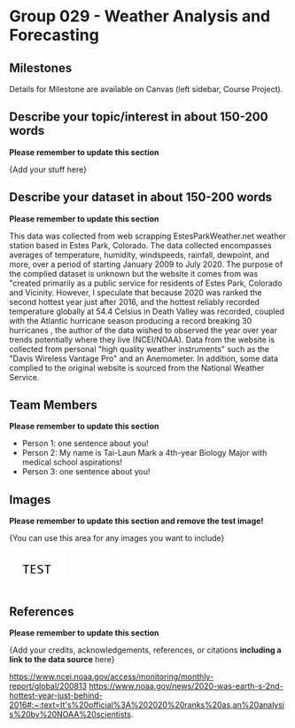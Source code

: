 # Group 029 - Weather Analysis and Forecasting

## Milestones

Details for Milestone are available on Canvas (left sidebar, Course Project).

## Describe your topic/interest in about 150-200 words

**Please remember to update this section**

{Add your stuff here}

## Describe your dataset in about 150-200 words

**Please remember to update this section**

This data was collected from web scrapping EstesParkWeather.net weather station based in Estes Park, Colorado. The data collected encompasses averages of temperature, humidity, windspeeds, rainfall, dewpoint, and more, over a period of starting January 2009 to July 2020. The purpose of the complied dataset is unknown but the website it comes from was "created primarily as a public service for residents of Estes Park, Colorado and Vicinity. However, I speculate that because 2020 was ranked the second hottest year just after 2016, and the hottest reliably recorded temperature globally at 54.4 Celsius in Death Valley was recorded, coupled with the Atlantic hurricane season producing a record breaking 30 hurricanes , the author of the data wished to observed the year over year trends potentially where they live (NCEI/NOAA). Data from the website is collected from personal "high quality weather instruments" such as the "Davis Wireless Vantage Pro" and an Anemometer. In addition, some data complied to the original website is sourced from the National Weather Service.


## Team Members

**Please remember to update this section**

- Person 1: one sentence about you!
- Person 2: My name is Tai-Laun Mark a 4th-year Biology Major with medical school aspirations!
- Person 3: one sentence about you!

## Images

**Please remember to update this section and remove the test image!**

{You can use this area for any images you want to include}

<img src ="images/test.png" width="100px">

## References

**Please remember to update this section**

{Add your credits, acknowledgements, references, or citations **including a link to the data source** here}

https://www.ncei.noaa.gov/access/monitoring/monthly-report/global/200813
https://www.noaa.gov/news/2020-was-earth-s-2nd-hottest-year-just-behind-2016#:~:text=It's%20official%3A%202020%20ranks%20as,an%20analysis%20by%20NOAA%20scientists.
